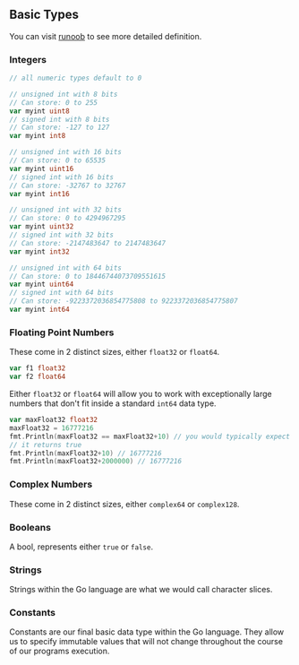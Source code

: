 ## Basic Types

You can visit [runoob](https://www.runoob.com/go/go-data-types.html) to see more detailed definition.

### Integers
```go
// all numeric types default to 0

// unsigned int with 8 bits
// Can store: 0 to 255
var myint uint8
// signed int with 8 bits
// Can store: -127 to 127
var myint int8

// unsigned int with 16 bits
// Can store: 0 to 65535
var myint uint16
// signed int with 16 bits
// Can store: -32767 to 32767
var myint int16

// unsigned int with 32 bits
// Can store: 0 to 4294967295
var myint uint32
// signed int with 32 bits
// Can store: -2147483647 to 2147483647
var myint int32

// unsigned int with 64 bits
// Can store: 0 to 18446744073709551615
var myint uint64
// signed int with 64 bits
// Can store: -9223372036854775808 to 9223372036854775807
var myint int64
```

### Floating Point Numbers

These come in 2 distinct sizes, either `float32` or `float64`.

```go
var f1 float32
var f2 float64
```

Either `float32` or `float64` will allow you to work with exceptionally large numbers that don't fit inside a standard `int64` data type.

```go
var maxFloat32 float32
maxFloat32 = 16777216
fmt.Println(maxFloat32 == maxFloat32+10) // you would typically expect this to return false
// it returns true
fmt.Println(maxFloat32+10) // 16777216
fmt.Println(maxFloat32+2000000) // 16777216
```

### Complex Numbers

These come in 2 distinct sizes, either `complex64` or `complex128`.

### Booleans

A bool, represents either `true` or `false`. 

### Strings

Strings within the Go language are what we would call character slices.


### Constants

Constants are our final basic data type within the Go language. They allow us to specify immutable values that will not change throughout the course of our programs execution.